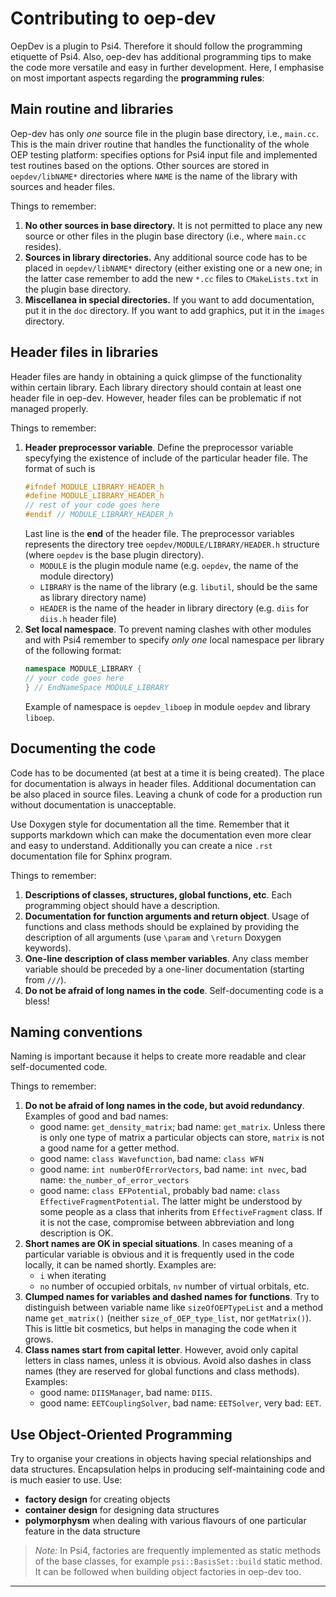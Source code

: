 Contributing to oep-dev
=======================

OepDev is a plugin to Psi4. Therefore it should follow the programming etiquette of Psi4. Also,
oep-dev has additional programming tips to make the code more versatile and easy in further development.
Here, I emphasise on most important aspects regarding the **programming rules**:

Main routine and libraries
--------------------------

Oep-dev has only *one* source file in the plugin base directory, i.e., `main.cc`. This is the main
driver routine that handles the functionality of the whole OEP testing platform: specifies options for 
Psi4 input file and implemented test routines based on the options. Other sources are stored
in `oepdev/libNAME*` directories where `NAME` is the name of the library with sources and header files.

Things to remember:

  1. **No other sources in base directory.** 
     It is not permitted to place any new source or other files in the plugin base directory 
     (i.e., where `main.cc` resides). 
  2. **Sources in library directories.** 
     Any additional source code has to be placed in `oepdev/libNAME*` directory (either existing one or a new one; in the 
     latter case remember to add the new `*.cc` files to `CMakeLists.txt` in the plugin base directory.
  3. **Miscellanea in special directories.** 
     If you want to add documentation, put it in the `doc` directory. 
     If you want to add graphics, put it in the `images` directory.


Header files in libraries
-------------------------

Header files are handy in obtaining a quick glimpse of the functionality within certain library. Each library
directory should contain at least one header file in oep-dev. However, header files can be problematic if not managed properly. 

Things to remember:

   1. **Header preprocessor variable**. Define the preprocessor variable specyfying the existence of include 
      of the particular header file. The format of such is
      ```c++
      #ifndef MODULE_LIBRARY_HEADER_h
      #define MODULE_LIBRARY_HEADER_h
      // rest of your code goes here
      #endif // MODULE_LIBRARY_HEADER_h
      ```
      Last line is the **end** of the header file. The preprocessor variables represents
      the directory tree `oepdev/MODULE/LIBRARY/HEADER.h` structure (where `oepdev` is the base plugin directory). 
        * `MODULE` is the plugin module name (e.g. `oepdev`, the 
           name of the module directory)
        * `LIBRARY` is the name of the library (e.g. `libutil`, should be the same as library directory name)
        * `HEADER` is the name of the header in library directory (e.g. `diis` for `diis.h` header file)
   2. **Set local namespace**. To prevent naming clashes with other modules and with Psi4 remember to specify
      *only one* local namespace per library of the following format:
      ```c++
      namespace MODULE_LIBRARY {
      // your code goes here
      } // EndNameSpace MODULE_LIBRARY
      ```
      Example of namespace is `oepdev_liboep` in module `oepdev` and library `liboep`. 

Documenting the code
--------------------

Code has to be documented (at best at a time it is being created). The place for documentation 
is always in header files. Additional documentation can be also placed in source files. Leaving a chunk of code
for a production run without documentation is unacceptable. 

Use Doxygen style for documentation all the time. Remember that it supports markdown which can make the documentation
even more clear and easy to understand.
Additionally you can create a nice `.rst` documentation file for Sphinx program.

Things to remember:

   1. **Descriptions of classes, structures, global functions, etc**. Each programming object should have a description.
   2. **Documentation for function arguments and return object**. 
      Usage of functions and class methods should be explained by providing the description of all arguments 
      (use `\param` and `\return` Doxygen keywords).
   3. **One-line description of class member variables**. Any class member variable should be preceded by 
      a one-liner documentation (starting from `///`).
   4. **Do not be afraid of long names in the code**. Self-documenting code is a bless!

Naming conventions
------------------

Naming is important because it helps to create more readable and clear self-documented code. 

Things to remember:

   1. **Do not be afraid of long names in the code, but avoid redundancy**. Examples of good and bad names:
      * good name: `get_density_matrix`; bad name: `get_matrix`. Unless there is only one type of matrix
        a particular objects can store, `matrix` is not a good name for a getter method. 
      * good name: `class Wavefunction`, bad name: `class WFN`
      * good name: `int numberOfErrorVectors`, bad name: `int nvec`, bad name: `the_number_of_error_vectors`
      * good name: `class EFPotential`, probably bad name: `class EffectiveFragmentPotential`.
        The latter might be understood by some people as a class that inherits from `EffectiveFragment` class. 
        If it is not the case, compromise between abbreviation and long description is OK.
   2. **Short names are OK in special situations**. In cases meaning of a particular variable is obvious and
      it is frequently used in the code locally, it can be named shortly. Examples are:
      * `i` when iterating
      * `no` number of occupied orbitals, `nv` number of virtual orbitals, etc.
   3. **Clumped names for variables and dashed names for functions**. Try to distinguish between variable name 
      like `sizeOfOEPTypeList` and a method name `get_matrix()` (neither `size_of_OEP_type_list`, nor `getMatrix()`).
      This is little bit cosmetics, but helps in managing the code when it grows.
   4. **Class names start from capital letter**. However, avoid only capital letters in class names, unless it is obvious.
      Avoid also dashes in class names (they are reserved for global functions and class methods). Examples: 
      * good name: `DIISManager`, bad name: `DIIS`.
      * good name: `EETCouplingSolver`, bad name: `EETSolver`, very bad: `EET`.
      
      
Use Object-Oriented Programming
-------------------------------

Try to organise your creations in objects having special relationships and data structures. Encapsulation
helps in producing self-maintaining code and is much easier to use. Use: 
 * **factory design** for creating objects
 * **container design** for designing data structures
 * **polymorphysm** when dealing with various flavours of one particular feature in the data structure
 
 > *Note:* In Psi4, factories are frequently implemented as static methods of the base classes, 
 > for example `psi::BasisSet::build` static method. It can be followed when building object factories 
 > in oep-dev too.

*********
